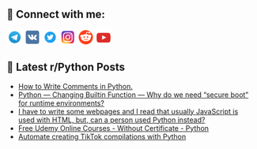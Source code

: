 ## 🔎 Connect with me:
[<img src="https://github.com/bullbesh/bullbesh/blob/main/images/Telegram.png" width="32" height="32" />](https://t.me/bullbesh)
[<img src="https://github.com/bullbesh/bullbesh/blob/main/images/VK.png" width="32" height="32" />](https://vk.com/bullbesh)
[<img src="https://github.com/bullbesh/bullbesh/blob/main/images/Twitter.png" width="32" height="32" />](https://twitter.com/bullbesh1)
[<img src="https://github.com/bullbesh/bullbesh/blob/main/images/Instagram.png" width="32" height="32" />](https://www.instagram.com/bullbesh)
[<img src="https://github.com/bullbesh/bullbesh/blob/main/images/Reddit.png" width="32" height="32" />](https://www.reddit.com/user/bullbesh)
[<img src="https://github.com/bullbesh/bullbesh/blob/main/images/YouTube.png" width="32" height="32" />](https://www.youtube.com/channel/UCtfjRs6uzgq5mfm8S06WTcg)

## 📕 Latest r/Python Posts
<!-- BLOG-POST-LIST:START -->
- [How to Write Comments in Python.](https://www.reddit.com/r/Python/comments/z5et2b/how_to_write_comments_in_python/)
- [Python — Changing Builtin Function — Why do we need “secure boot” for runtime environments?](https://www.reddit.com/r/Python/comments/z5es41/python_changing_builtin_function_why_do_we_need/)
- [I have to write some webpages and I read that usually JavaScript is used with HTML, but, can a person used Python instead?](https://www.reddit.com/r/Python/comments/z5dkz8/i_have_to_write_some_webpages_and_i_read_that/)
- [Free Udemy Online Courses - Without Certificate - Python](https://www.reddit.com/r/Python/comments/z5dajh/free_udemy_online_courses_without_certificate/)
- [Automate creating TikTok compilations with Python](https://www.reddit.com/r/Python/comments/z5cpeh/automate_creating_tiktok_compilations_with_python/)
<!-- BLOG-POST-LIST:END -->
